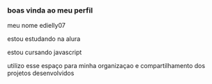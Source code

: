 ### boas vinda ao meu perfil

meu nome edielly07

estou estudando na alura

estou cursando javascript

utilizo esse espaço para minha organizaçao e compartilhamento dos projetos desenvolvidos
